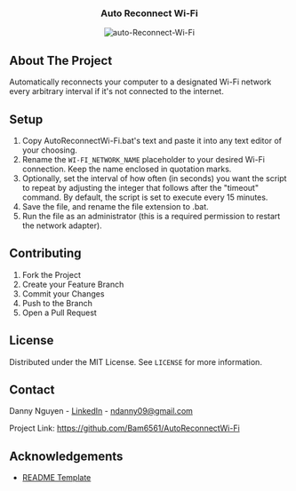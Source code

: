 <div align="center">
  <h3>Auto Reconnect Wi-Fi</h3>
  <img src="https://i.ibb.co/Lny9TPG/auto-Reconnect-Wi-Fi128x128.png" alt="auto-Reconnect-Wi-Fi">
</div>

## About The Project
Automatically reconnects your computer to a designated Wi-Fi network every arbitrary interval if it's not connected to the internet.

## Setup
1. Copy AutoReconnectWi-Fi.bat's text and paste it into any text editor of your choosing.
3. Rename the `WI-FI_NETWORK_NAME` placeholder to your desired Wi-Fi connection. Keep the name enclosed in quotation marks.
4. Optionally, set the interval of how often (in seconds) you want the script to repeat by adjusting the integer that follows after the "timeout" command. By default, the script is set to execute every 15 minutes.
5. Save the file, and rename the file extension to .bat.
6. Run the file as an administrator (this is a required permission to restart the network adapter).

## Contributing
1. Fork the Project
2. Create your Feature Branch
3. Commit your Changes
4. Push to the Branch
5. Open a Pull Request

## License
Distributed under the MIT License. See `LICENSE` for more information.

## Contact
Danny Nguyen - [LinkedIn](https://www.linkedin.com/in/ndanny09/) - ndanny09@gmail.com

Project Link: <https://github.com/Bam6561/AutoReconnectWi-Fi>

## Acknowledgements
* [README Template](https://github.com/othneildrew/Best-README-Template)
